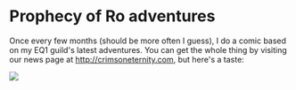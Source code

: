 # Prophecy of Ro adventures

Once every few months (should be more often I guess), I do a comic based on my EQ1 guild's latest adventures. You can get the whole thing by visiting our news page at <http://crimsoneternity.com>, but here's a taste:

![](http://westkarana.com/images/newsthumb.jpg)
